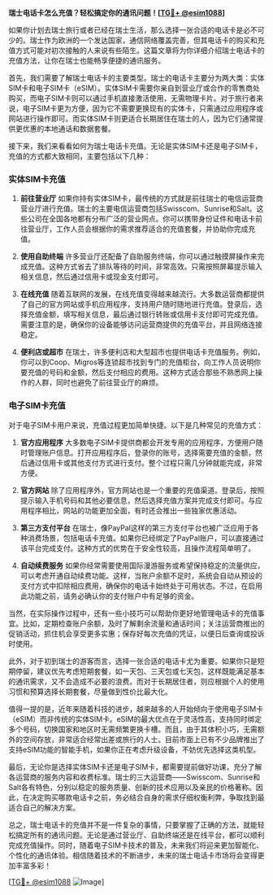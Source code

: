 **瑞士电话卡怎么充值？轻松搞定你的通讯问题！[[TG💪+ @esim1088](https://t.me/s/esim1088)]**

如果你计划去瑞士旅行或者已经在瑞士生活，那么选择一张合适的电话卡是必不可少的。瑞士作为欧洲的一个发达国家，通信网络覆盖完善，但其电话卡的购买和充值方式可能对初次接触的人来说有些陌生。这篇文章将为你详细介绍瑞士电话卡的充值方法，让你在瑞士也能畅享便捷的通讯服务。

首先，我们需要了解瑞士电话卡的主要类型。瑞士的电话卡主要分为两大类：实体SIM卡和电子SIM卡（eSIM）。实体SIM卡需要你亲自到营业厅或合作的零售商处购买，而电子SIM卡则可以通过手机直接激活使用，无需物理卡片。对于旅行者来说，电子SIM卡更为方便，因为它不需要更换现有的实体卡，只需通过应用程序或网站进行操作即可。而实体SIM卡则更适合长期居住在瑞士的人，因为它们通常提供更优惠的本地通话和数据套餐。

接下来，我们来看看如何为瑞士电话卡充值。无论是实体SIM卡还是电子SIM卡，充值的方式都大致相同，主要包括以下几种：

### 实体SIM卡充值

1. **前往营业厅**
   如果你持有实体SIM卡，最传统的方式就是前往瑞士的电信运营商营业厅进行充值。瑞士的主要电信运营商包括Swisscom、Sunrise和Salt。这些公司在全国各地都有分布广泛的营业网点。你可以携带身份证件和电话卡前往营业厅，工作人员会根据你的需求推荐适合的充值套餐，并协助你完成充值。

2. **使用自助终端**
   许多营业厅还配备了自助服务终端，你可以通过触摸屏操作来完成充值。这种方式省去了排队等待的时间，非常高效。只需按照屏幕提示输入相关信息，然后通过信用卡或现金支付即可。

3. **在线充值**
   随着互联网的发展，在线充值变得越来越流行。大多数运营商都提供了自己的官方网站或手机应用程序，支持用户随时随地进行充值。登录后，选择充值金额，填写相关信息，最后通过银行转账或信用卡支付即可完成充值。需要注意的是，确保你的设备能够访问运营商提供的充值平台，并且网络连接稳定。

4. **便利店或超市**
   在瑞士，许多便利店和大型超市也提供电话卡充值服务。例如，你可以到Coop、Migros等连锁超市找到专门的充值柜台，向工作人员说明你要充值的号码和金额，然后支付相应的费用。这种方式适合那些不熟悉网上操作的人群，同时也避免了前往营业厅的麻烦。

### 电子SIM卡充值

对于电子SIM卡用户来说，充值过程更加简单快捷。以下是几种常见的充值方式：

1. **官方应用程序**
   大多数电子SIM卡提供商都会开发专用的应用程序，方便用户随时管理账户信息。打开应用程序后，登录你的账号，选择需要充值的金额，然后通过信用卡或其他支付方式进行支付。整个过程只需几分钟就能完成，非常方便。

2. **官方网站**
   除了应用程序外，官方网站也是一个重要的充值渠道。登录后，按照提示输入手机号码和其他必要信息，然后选择充值方案并完成支付即可。与应用程序相比，网站的功能更加全面，有时还会推出一些独家优惠活动。

3. **第三方支付平台**
   在瑞士，像PayPal这样的第三方支付平台也被广泛应用于各种消费场景，包括电话卡充值。如果你已经绑定了PayPal账户，可以直接通过该平台完成支付。这种方式的优势在于安全性较高，且操作流程简单明了。

4. **自动续费服务**
   如果你经常需要使用国际漫游服务或希望保持稳定的流量供应，可以考虑开通自动续费功能。这样，当账户余额不足时，系统会自动从预设的支付方式中扣除相应费用，确保你的电话卡始终处于可用状态。不过，在启用此功能之前，请务必确认你的支付账户中有足够的资金。

当然，在实际操作过程中，还有一些小技巧可以帮助你更好地管理电话卡的充值事宜。比如，定期检查账户余额，及时了解剩余流量和通话时间；关注运营商推出的促销活动，抓住机会享受更多实惠；保存好每次充值的凭证，以便日后查询或投诉时使用。

此外，对于初到瑞士的游客而言，选择一张合适的电话卡尤为重要。如果你只是短期停留，建议优先考虑短期套餐，如一天包、三天包或七天包，这样既能满足基本的通讯需求，又不会造成不必要的浪费。而对于长期居住者，则应根据个人的使用习惯和预算选择长期套餐，尽量做到性价比最大化。

值得一提的是，近年来随着科技的进步，越来越多的人开始倾向于使用电子SIM卡（eSIM）而非传统的实体SIM卡。eSIM的最大优点在于灵活性高，支持同时绑定多个号码，切换国家和地区时无需频繁更换卡槽。而且，由于其体积小巧，无需额外的空间存放，非常适合经常出差或旅行的人士。目前市面上已有不少品牌推出了支持eSIM功能的智能手机，如果你正在考虑升级设备，不妨优先选择这类机型。

最后，无论你是选择实体SIM卡还是电子SIM卡，都需要提前做好功课，充分了解各运营商的服务内容和收费标准。瑞士的三大运营商——Swisscom、Sunrise和Salt各有特色，分别以稳定的服务质量、创新的技术应用以及亲民的价格著称。因此，在决定购买哪款电话卡之前，务必结合自身的需求仔细权衡利弊，争取找到最适合自己的解决方案。

总之，瑞士电话卡的充值并不是一件复杂的事情，只要掌握了正确的方法，就能轻松搞定所有的通讯问题。无论是通过营业厅、自助终端还是在线平台，都可以顺利完成充值操作。同时，随着电子SIM卡技术的普及，未来我们将迎来更加智能化、个性化的通讯体验。相信随着技术的不断进步，未来的瑞士电话卡市场将会变得更加丰富多彩！

[[TG💪+ @esim1088](https://t.me/s/esim1088) ![Image](https://i.postimg.cc/4NQfJmqS/Snipaste-2025-05-13-00-14-12.png)]